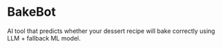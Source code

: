 # BakeBot
AI tool that predicts whether your dessert recipe will bake correctly using LLM + fallback ML model.
